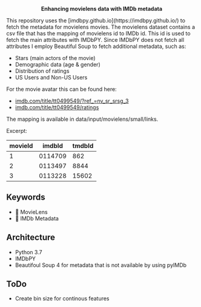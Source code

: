 <p align="center">
    <strong>Enhancing movielens data with IMDb metadata</strong>
</p>
This repository uses the [imdbpy.github.io](https://imdbpy.github.io/) to fetch the metadata for movielens movies. The movielens dataset contains
a csv file that has the mapping of movielens id to IMDb id. This id is used to fetch the main attributes with IMDbPY.
Since IMDbPY does not fetch all attributes I employ Beautiful Soup to fetch additional metadata, such as:

- Stars (main actors of the movie)
- Demographic data (age & gender)
- Distribution of ratings
- US Users and Non-US Users

For the movie avatar this can be found here:
- [imdb.com/title/tt0499549/?ref_=nv_sr_srsg_3](https://www.imdb.com/title/tt0499549/?ref_=nv_sr_srsg_3)
- [imdb.com/title/tt0499549/ratings](https://www.imdb.com/title/tt0499549/ratings)


The mapping is available in data/input/movielens/small/links.

Excerpt:

| movieId | imdbId  | tmdbId  |
|---|---|---|
| 1  | 0114709  |  862 |
|  2 |  0113497 | 8844  |
|  3 | 0113228  | 15602  |

## Keywords
- 🎥 MovieLens
- 👥 IMDb Metadata

## Architecture
- Python 3.7
- IMDbPY
- Beautifoul Soup 4 for metadata that is not available by using pyIMDb

## ToDo
- Create bin size for continous features
